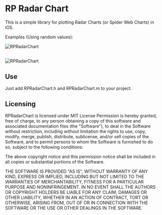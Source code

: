 RP Radar Chart
===============

This is a simple library for plotting Radar Charts (or Spider Web Charts) in
iOS. 

Examples (Using random values):

<img src="http://raspu.com/b/RPRadar1.png" alt="RPRadarChart" title="RPRadarChart Example" style="display:block; margin: 10px auto 30px auto;" class="center">
<img src="http://raspu.com/b/RPRadar2.png" alt="RPRadarChart" title="RPRadarChart Example" style="display:block; margin: 10px auto 30px auto;" class="center">

Use
---

Just add RPRadarChart.h and RPRadarChart.m to your project.


Licensing
---------

RPRadarChart is licensed under MIT License
Permission is hereby granted, free of charge, to any person obtaining a copy
of this software and associated documentation files (the "Software"), to deal
in the Software without restriction, including without limitation the rights
to use, copy, modify, merge, publish, distribute, sublicense, and/or sell
copies of the Software, and to permit persons to whom the Software is
furnished to do so, subject to the following conditions:

The above copyright notice and this permission notice shall be included in
all copies or substantial portions of the Software.

THE SOFTWARE IS PROVIDED "AS IS", WITHOUT WARRANTY OF ANY KIND, EXPRESS OR
IMPLIED, INCLUDING BUT NOT LIMITED TO THE WARRANTIES OF MERCHANTABILITY,
FITNESS FOR A PARTICULAR PURPOSE AND NONINFRINGEMENT. IN NO EVENT SHALL THE
AUTHORS OR COPYRIGHT HOLDERS BE LIABLE FOR ANY CLAIM, DAMAGES OR OTHER
LIABILITY, WHETHER IN AN ACTION OF CONTRACT, TORT OR OTHERWISE, ARISING FROM,
OUT OF OR IN CONNECTION WITH THE SOFTWARE OR THE USE OR OTHER DEALINGS IN
THE SOFTWARE.